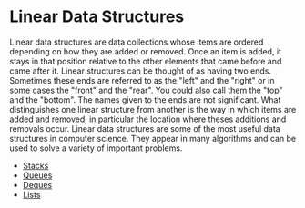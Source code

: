 <h1>Linear Data Structures</h1>

<p>Linear data structures are data collections whose items are ordered depending on how they are added or removed. Once an item is added, it stays in that position relative to the other elements that came before and came after it. Linear structures can be thought of as having two ends. Sometimes these ends are referred to as the "left" and the "right" or in some cases the "front" and the "rear". You could also call them the "top" and the "bottom". The names given to the ends are not significant. What distinguishes one linear structure from another is the way in which items are added and removed, in particular the location where theses additions and removals occur. Linear data structures are some of the most useful data structures in computer science. They appear in many algorithms and can be used to solve a variety of important problems.</p>

<ul>
  <li><a href="contents/stacks">Stacks<a>

  <li><a href="contents/queues">Queues<a>

  <li><a href="contents/deques">Deques<a>

  <li><a href="contents/lists">Lists<a>
</ul>
